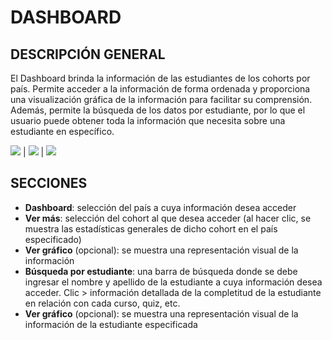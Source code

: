 # DASHBOARD

## DESCRIPCIÓN GENERAL

El Dashboard brinda la información de las estudiantes de los cohorts por país. Permite acceder a la información de forma ordenada y proporciona una visualización gráfica de la información para facilitar su comprensión. Además, permite la búsqueda de los datos por estudiante, por lo que el usuario puede obtener toda la información que necesita sobre una estudiante en específico.


![](https://imagizer.imageshack.com/v2/800x600q90/921/yTQ32h.jpg)  |  ![](https://imagizer.imageshack.com/v2/800x600q90/924/te9NoX.jpg) | ![](https://imagizer.imageshack.com/v2/800x600q90/922/WRSQQw.jpg)

## SECCIONES

+ **Dashboard**: selección del país a cuya información desea acceder
+ **Ver más**: selección del cohort al que desea acceder (al hacer clic, se muestra las estadísticas generales de dicho cohort en el país especificado)
+ **Ver gráfico** (opcional): se muestra una representación visual de la información
+ **Búsqueda por estudiante**: una barra de búsqueda donde se debe ingresar el nombre y apellido de la estudiante a cuya información desea acceder. Clic > información detallada de la completitud de la estudiante en relación con cada curso, quiz, etc.
+ **Ver gráfico** (opcional): se muestra una representación visual de la información de la estudiante especificada



          

